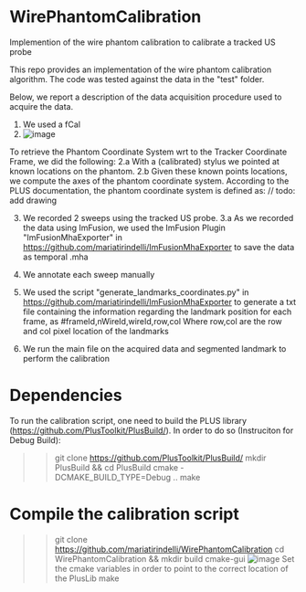 # WirePhantomCalibration
Implemention of the wire phantom calibration to calibrate a tracked US probe

This repo provides an implementation of the wire phantom calibration algorithm. 
The code was tested against the data in the "test" folder. 

Below, we report a description of the data acquisition procedure used to acquire the data. 

1. We used a fCal
2. ![image](https://user-images.githubusercontent.com/48152056/164425427-aa748a03-439a-449c-9476-6af503b76c8e.png)

To retrieve the Phantom Coordinate System wrt to the Tracker Coordinate Frame, we did the following: 
2.a With a (calibrated) stylus we pointed at known locations on the phantom. 
2.b Given these known points locations, we compute the axes of the phantom coordinate system. According to the PLUS documentation, the phantom coordinate system is defined as: 
// todo: add drawing

3. We recorded 2 sweeps using the tracked US probe.
  3.a As we recorded the data using ImFusion, we used the ImFusion Plugin "ImFusionMhaExporter" in https://github.com/mariatirindelli/ImFusionMhaExporter to save the data as temporal .mha
4. We annotate each sweep manually
5. We used the script "generate_landmarks_coordinates.py" in https://github.com/mariatirindelli/ImFusionMhaExporter to generate a txt file containing the information regarding the landmark position for each frame, as
#frameId,nWireId,wireId,row,col
Where row,col are the row and col pixel location of the landmarks

6. We run the main file on the acquired data and segmented landmark to perform the calibration

# Dependencies
To run the calibration script, one need to build the PLUS library (https://github.com/PlusToolkit/PlusBuild/).
In order to do so (Instruciton for Debug Build): 
>> git clone https://github.com/PlusToolkit/PlusBuild/
>> mkdir PlusBuild && cd PlusBuild 
>> cmake -DCMAKE_BUILD_TYPE=Debug ..
>> make 

# Compile the calibration script
>> git clone https://github.com/mariatirindelli/WirePhantomCalibration
>> cd WirePhantomCalibration && mkdir build
>> cmake-gui
![image](https://user-images.githubusercontent.com/48152056/164428897-82570360-86ab-4792-80dd-1bc76ad61fb4.png)
Set the cmake variables in order to point to the correct location of the PlusLib
>> make




